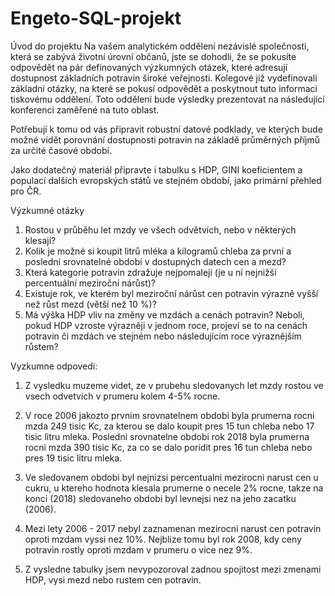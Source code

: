 # Engeto-SQL-projekt
Úvod do projektu
Na vašem analytickém oddělení nezávislé společnosti, která se zabývá životní úrovní občanů, 
jste se dohodli, že se pokusíte odpovědět na pár definovaných výzkumných otázek, 
které adresují dostupnost základních potravin široké veřejnosti. 
Kolegové již vydefinovali základní otázky, na které se pokusí odpovědět a poskytnout 
tuto informaci tiskovému oddělení. Toto oddělení bude výsledky prezentovat na následující 
konferenci zaměřené na tuto oblast.

Potřebují k tomu od vás připravit robustní datové podklady, ve kterých bude možné vidět 
porovnání dostupnosti potravin na základě průměrných příjmů za určité časové období.

Jako dodatečný materiál připravte i tabulku s HDP, GINI koeficientem a populací dalších 
evropských států ve stejném období, jako primární přehled pro ČR.


Výzkumné otázky
1. Rostou v průběhu let mzdy ve všech odvětvích, nebo v některých klesají?
2. Kolik je možné si koupit litrů mléka a kilogramů chleba za první a poslední 
srovnatelné období v dostupných datech cen a mezd?
3. Která kategorie potravin zdražuje nejpomaleji (je u ní nejnižší percentuální meziroční nárůst)? 
4. Existuje rok, ve kterém byl meziroční nárůst cen potravin výrazně vyšší než růst mezd
(větší než 10 %)?
5. Má výška HDP vliv na změny ve mzdách a cenách potravin? Neboli, pokud HDP vzroste 
výrazněji v jednom roce, projeví se to na cenách potravin či mzdách ve stejném 
nebo následujícím roce výraznějším růstem?


Vyzkumne odpovedi:

1. Z vysledku muzeme videt, ze v prubehu sledovanych let mzdy rostou ve vsech odvetvich v prumeru 
kolem 4-5% rocne.

2. V roce 2006 jakozto prvnim srovnatelnem obdobi byla prumerna rocni mzda 249 tisic Kc, za kterou se
dalo koupit pres 15 tun chleba nebo 17 tisic litru mleka. Posledni srovnatelne obdobi rok 2018
byla prumerna rocni mzda 390 tisic Kc, za co se dalo poridit pres 16 tun chleba nebo pres 
19 tisic litru mleka.

3. Ve sledovanem obdobi byl nejnizsi percentualni mezirocni narust cen u cukru, u ktereho hodnota
klesala prumerne o necele 2% rocne, takze na konci (2018) sledovaneho obdobi byl levnejsi nez na 
jeho zacatku (2006).

4. Mezi lety 2006 - 2017 nebyl zaznamenan mezirocni narust cen potravin oproti mzdam vyssi nez 10%.
Nejblize tomu byl rok 2008, kdy ceny potravin rostly oproti mzdam v prumeru o vice nez 9%.

5. Z vysledne tabulky jsem nevypozoroval zadnou spojitost mezi zmenami HDP, vysi mezd nebo
rustem cen potravin.


